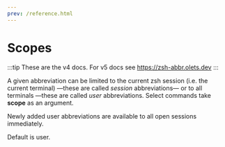 ```yaml
---
prev: /reference.html
---
```


# Scopes

:::tip
These are the v4 docs. For v5 docs see <https://zsh-abbr.olets.dev>
:::

A given abbreviation can be limited to the current zsh session (i.e. the current terminal) —these are called *session* abbreviations— or to all terminals —these are called *user* abbreviations. Select commands take **scope** as an argument.

Newly added user abbreviations are available to all open sessions immediately.

Default is user.
